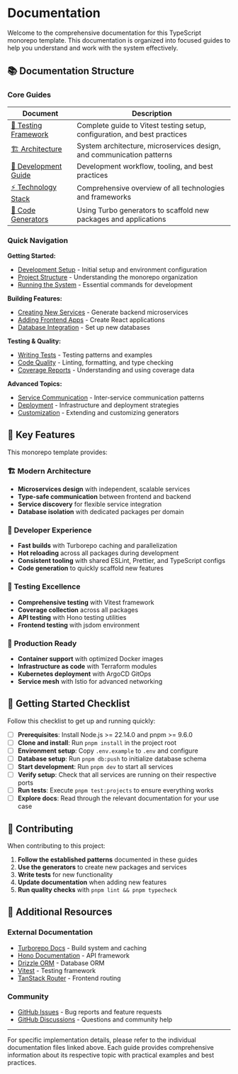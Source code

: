 # Documentation

Welcome to the comprehensive documentation for this TypeScript monorepo template. This documentation is organized into focused guides to help you understand and work with the system effectively.

## 📚 Documentation Structure

### Core Guides

| Document                                   | Description                                                               |
| ------------------------------------------ | ------------------------------------------------------------------------- |
| [🧪 Testing Framework](testing.md)         | Complete guide to Vitest testing setup, configuration, and best practices |
| [🏗 Architecture](architecture.md)         | System architecture, microservices design, and communication patterns     |
| [🚀 Development Guide](development.md)     | Development workflow, tooling, and best practices                         |
| [⚡ Technology Stack](technology-stack.md) | Comprehensive overview of all technologies and frameworks                 |
| [🎨 Code Generators](generators.md)        | Using Turbo generators to scaffold new packages and applications          |

### Quick Navigation

**Getting Started:**

- [Development Setup](development.md#getting-started) - Initial setup and environment configuration
- [Project Structure](architecture.md#project-structure) - Understanding the monorepo organization
- [Running the System](development.md#development-commands) - Essential commands for development

**Building Features:**

- [Creating New Services](generators.md#backend-service-generator) - Generate backend microservices
- [Adding Frontend Apps](generators.md#frontend-application-generator) - Create React applications
- [Database Integration](generators.md#database-package-generator) - Set up new databases

**Testing & Quality:**

- [Writing Tests](testing.md#testing-patterns) - Testing patterns and examples
- [Code Quality](development.md#code-quality-workflow) - Linting, formatting, and type checking
- [Coverage Reports](testing.md#coverage-collection) - Understanding and using coverage data

**Advanced Topics:**

- [Service Communication](architecture.md#service-communication) - Inter-service communication patterns
- [Deployment](architecture.md#deployment-architecture) - Infrastructure and deployment strategies
- [Customization](generators.md#customizing-generators) - Extending and customizing generators

## 🎯 Key Features

This monorepo template provides:

### 🏗 **Modern Architecture**

- **Microservices design** with independent, scalable services
- **Type-safe communication** between frontend and backend
- **Service discovery** for flexible service integration
- **Database isolation** with dedicated packages per domain

### 🚀 **Developer Experience**

- **Fast builds** with Turborepo caching and parallelization
- **Hot reloading** across all packages during development
- **Consistent tooling** with shared ESLint, Prettier, and TypeScript configs
- **Code generation** to quickly scaffold new features

### 🧪 **Testing Excellence**

- **Comprehensive testing** with Vitest framework
- **Coverage collection** across all packages
- **API testing** with Hono testing utilities
- **Frontend testing** with jsdom environment

### 🔧 **Production Ready**

- **Container support** with optimized Docker images
- **Infrastructure as code** with Terraform modules
- **Kubernetes deployment** with ArgoCD GitOps
- **Service mesh** with Istio for advanced networking

## 🚦 Getting Started Checklist

Follow this checklist to get up and running quickly:

- [ ] **Prerequisites**: Install Node.js >= 22.14.0 and pnpm >= 9.6.0
- [ ] **Clone and install**: Run `pnpm install` in the project root
- [ ] **Environment setup**: Copy `.env.example` to `.env` and configure
- [ ] **Database setup**: Run `pnpm db:push` to initialize database schema
- [ ] **Start development**: Run `pnpm dev` to start all services
- [ ] **Verify setup**: Check that all services are running on their respective ports
- [ ] **Run tests**: Execute `pnpm test:projects` to ensure everything works
- [ ] **Explore docs**: Read through the relevant documentation for your use case

## 🤝 Contributing

When contributing to this project:

1. **Follow the established patterns** documented in these guides
2. **Use the generators** to create new packages and services
3. **Write tests** for new functionality
4. **Update documentation** when adding new features
5. **Run quality checks** with `pnpm lint && pnpm typecheck`

## 📖 Additional Resources

### External Documentation

- [Turborepo Docs](https://turbo.build/repo/docs) - Build system and caching
- [Hono Documentation](https://hono.dev/) - API framework
- [Drizzle ORM](https://orm.drizzle.team/) - Database ORM
- [Vitest](https://vitest.dev/) - Testing framework
- [TanStack Router](https://tanstack.com/router) - Frontend routing

### Community

- [GitHub Issues](../../issues) - Bug reports and feature requests
- [GitHub Discussions](../../discussions) - Questions and community help

---

For specific implementation details, please refer to the individual documentation files linked above. Each guide provides comprehensive information about its respective topic with practical examples and best practices.
